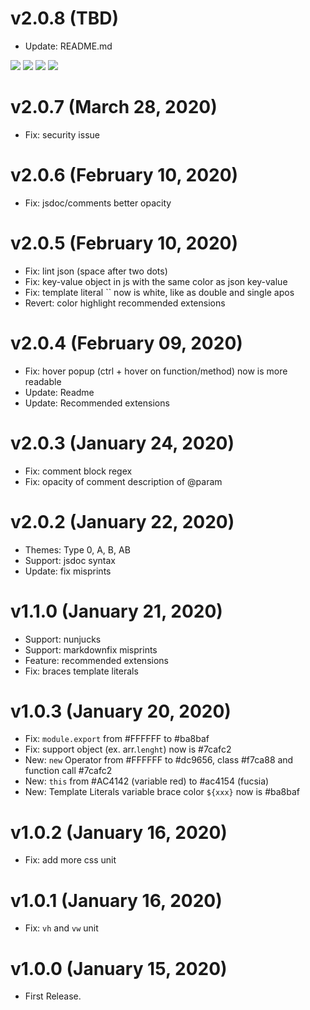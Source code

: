 # v2.0.8 (TBD)
* Update: README.md

[![](https://img.shields.io/badge/donate-paypal-005EA6.svg?logo=paypal)](https://www.paypal.me/ptkdev) [![](https://img.shields.io/badge/donate-patreon-F87668.svg?logo=patreon)](https://www.patreon.com/ptkdev) [![](https://img.shields.io/badge/donate-sponsors-ea4aaa.svg?logo=github)](https://github.com/sponsors/ptkdev/)  [![](https://img.shields.io/badge/donate-ko--fi-29abe0.svg?logo=ko-fi)](https://ko-fi.com/ptkdev)


# v2.0.7 (March 28, 2020)
* Fix: security issue

# v2.0.6 (February 10, 2020)
* Fix: jsdoc/comments better opacity

# v2.0.5 (February 10, 2020)
* Fix: lint json (space after two dots)
* Fix: key-value object in js with the same color as json key-value
* Fix: template literal `` now is white, like as double and single apos
* Revert: color highlight recommended extensions

# v2.0.4 (February 09, 2020)
* Fix: hover popup (ctrl + hover on function/method) now is more readable
* Update: Readme
* Update: Recommended extensions

# v2.0.3 (January 24, 2020)
* Fix: comment block regex
* Fix: opacity of comment description of @param

# v2.0.2 (January 22, 2020)
* Themes: Type 0, A, B, AB
* Support: jsdoc syntax
* Update: fix misprints

# v1.1.0 (January 21, 2020)
* Support: nunjucks
* Support: markdownfix misprints
* Feature: recommended extensions
* Fix: braces template literals

# v1.0.3 (January 20, 2020)
* Fix: `module.export` from #FFFFFF to #ba8baf
* Fix: support object (ex. arr.`lenght`) now is #7cafc2
* New: `new` Operator from #FFFFFF to #dc9656, class #f7ca88 and function call #7cafc2
* New: `this` from #AC4142 (variable red) to #ac4154 (fucsia)
* New: Template Literals variable brace color `${xxx}` now is #ba8baf

# v1.0.2 (January 16, 2020)
* Fix: add more css unit

# v1.0.1 (January 16, 2020)
* Fix: `vh` and `vw` unit

# v1.0.0 (January 15, 2020)
* First Release.